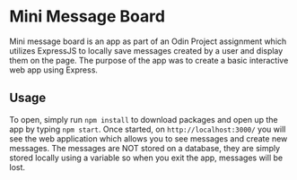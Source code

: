 # Mini Message Board

Mini message board is an app as part of an Odin Project assignment which utilizes ExpressJS to locally save messages created by a user and display them on the page. The purpose of the app was to create a basic interactive web app using Express. 

## Usage

To open, simply run `npm install` to download packages and open up the app by typing `npm start`. Once started, on `http://localhost:3000/` you will see the web application which allows you to see messages and create new messages. The messages are NOT stored on a database, they are simply stored locally using a variable so when you exit the app, messages will be lost.
